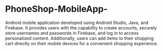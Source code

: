 # PhoneShop-MobileApp-
Android mobile application developed using Android Studio, Java, and Firebase. It provides users with the capability to create accounts, securely store usernames and passwords in Firebase, and log in to access personalized content. Additionally, users can add items to their shopping cart directly on their mobile devices for a convenient shopping experience. 
